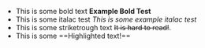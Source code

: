 
- This is some bold text **Example Bold Test** 
- This is some italac test *This is some example italac test* 
- This is some striketrough text ~~It is hard to read!~~. 
- This is some ==Highlighted text!==

